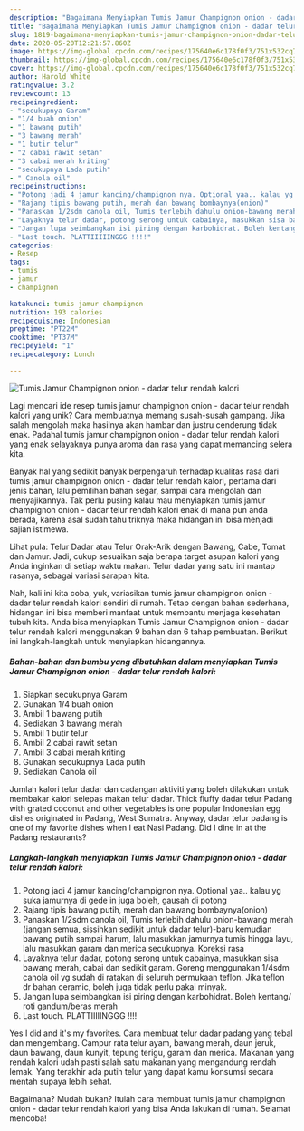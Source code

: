 ```yaml
---
description: "Bagaimana Menyiapkan Tumis Jamur Champignon onion - dadar telur rendah kalori, Bikin Ngiler"
title: "Bagaimana Menyiapkan Tumis Jamur Champignon onion - dadar telur rendah kalori, Bikin Ngiler"
slug: 1819-bagaimana-menyiapkan-tumis-jamur-champignon-onion-dadar-telur-rendah-kalori-bikin-ngiler
date: 2020-05-20T12:21:57.860Z
image: https://img-global.cpcdn.com/recipes/175640e6c178f0f3/751x532cq70/tumis-jamur-champignon-onion-dadar-telur-rendah-kalori-foto-resep-utama.jpg
thumbnail: https://img-global.cpcdn.com/recipes/175640e6c178f0f3/751x532cq70/tumis-jamur-champignon-onion-dadar-telur-rendah-kalori-foto-resep-utama.jpg
cover: https://img-global.cpcdn.com/recipes/175640e6c178f0f3/751x532cq70/tumis-jamur-champignon-onion-dadar-telur-rendah-kalori-foto-resep-utama.jpg
author: Harold White
ratingvalue: 3.2
reviewcount: 13
recipeingredient:
- "secukupnya Garam"
- "1/4 buah onion"
- "1 bawang putih"
- "3 bawang merah"
- "1 butir telur"
- "2 cabai rawit setan"
- "3 cabai merah kriting"
- "secukupnya Lada putih"
- " Canola oil"
recipeinstructions:
- "Potong jadi 4 jamur kancing/champignon nya. Optional yaa.. kalau yg suka jamurnya di gede in juga boleh, gausah di potong"
- "Rajang tipis bawang putih, merah dan bawang bombaynya(onion)"
- "Panaskan 1/2sdm canola oil, Tumis terlebih dahulu onion-bawang merah (jangan semua, sissihkan sedikit untuk dadar telur)-baru kemudian bawang putih sampai harum, lalu masukkan jamurnya tumis hingga layu, lalu masukkan garam dan merica secukupnya. Koreksi rasa"
- "Layaknya telur dadar, potong serong untuk cabainya, masukkan sisa bawang merah, cabai dan sedikit garam. Goreng menggunakan 1/4sdm canola oil yg sudah di ratakan di seluruh permukaan teflon. Jika teflon dr bahan ceramic, boleh juga tidak perlu pakai minyak."
- "Jangan lupa seimbangkan isi piring dengan karbohidrat. Boleh kentang/ roti gandum/beras merah"
- "Last touch. PLATTIIIIINGGG !!!!"
categories:
- Resep
tags:
- tumis
- jamur
- champignon

katakunci: tumis jamur champignon 
nutrition: 193 calories
recipecuisine: Indonesian
preptime: "PT22M"
cooktime: "PT37M"
recipeyield: "1"
recipecategory: Lunch

---
```



![Tumis Jamur Champignon onion - dadar telur rendah kalori](https://img-global.cpcdn.com/recipes/175640e6c178f0f3/751x532cq70/tumis-jamur-champignon-onion-dadar-telur-rendah-kalori-foto-resep-utama.jpg)

Lagi mencari ide resep tumis jamur champignon onion - dadar telur rendah kalori yang unik? Cara membuatnya memang susah-susah gampang. Jika salah mengolah maka hasilnya akan hambar dan justru cenderung tidak enak. Padahal tumis jamur champignon onion - dadar telur rendah kalori yang enak selayaknya punya aroma dan rasa yang dapat memancing selera kita.

Banyak hal yang sedikit banyak berpengaruh terhadap kualitas rasa dari tumis jamur champignon onion - dadar telur rendah kalori, pertama dari jenis bahan, lalu pemilihan bahan segar, sampai cara mengolah dan menyajikannya. Tak perlu pusing kalau mau menyiapkan tumis jamur champignon onion - dadar telur rendah kalori enak di mana pun anda berada, karena asal sudah tahu triknya maka hidangan ini bisa menjadi sajian istimewa.

Lihat pula: Telur Dadar atau Telur Orak-Arik dengan Bawang, Cabe, Tomat dan Jamur. Jadi, cukup sesuaikan saja berapa target asupan kalori yang Anda inginkan di setiap waktu makan. Telur dadar yang satu ini mantap rasanya, sebagai variasi sarapan kita.


Nah, kali ini kita coba, yuk, variasikan tumis jamur champignon onion - dadar telur rendah kalori sendiri di rumah. Tetap dengan bahan sederhana, hidangan ini bisa memberi manfaat untuk membantu menjaga kesehatan tubuh kita. Anda bisa menyiapkan Tumis Jamur Champignon onion - dadar telur rendah kalori menggunakan 9 bahan dan 6 tahap pembuatan. Berikut ini langkah-langkah untuk menyiapkan hidangannya.

<!--inarticleads1-->

##### Bahan-bahan dan bumbu yang dibutuhkan dalam menyiapkan Tumis Jamur Champignon onion - dadar telur rendah kalori:

1. Siapkan secukupnya Garam
1. Gunakan 1/4 buah onion
1. Ambil 1 bawang putih
1. Sediakan 3 bawang merah
1. Ambil 1 butir telur
1. Ambil 2 cabai rawit setan
1. Ambil 3 cabai merah kriting
1. Gunakan secukupnya Lada putih
1. Sediakan  Canola oil


Jumlah kalori telur dadar dan cadangan aktiviti yang boleh dilakukan untuk membakar kalori selepas makan telur dadar. Thick fluffy dadar telur Padang with grated coconut and other vegetables is one popular Indonesian egg dishes originated in Padang, West Sumatra. Anyway, dadar telur padang is one of my favorite dishes when I eat Nasi Padang. Did I dine in at the Padang restaurants? 

<!--inarticleads2-->

##### Langkah-langkah menyiapkan Tumis Jamur Champignon onion - dadar telur rendah kalori:

1. Potong jadi 4 jamur kancing/champignon nya. Optional yaa.. kalau yg suka jamurnya di gede in juga boleh, gausah di potong
1. Rajang tipis bawang putih, merah dan bawang bombaynya(onion)
1. Panaskan 1/2sdm canola oil, Tumis terlebih dahulu onion-bawang merah (jangan semua, sissihkan sedikit untuk dadar telur)-baru kemudian bawang putih sampai harum, lalu masukkan jamurnya tumis hingga layu, lalu masukkan garam dan merica secukupnya. Koreksi rasa
1. Layaknya telur dadar, potong serong untuk cabainya, masukkan sisa bawang merah, cabai dan sedikit garam. Goreng menggunakan 1/4sdm canola oil yg sudah di ratakan di seluruh permukaan teflon. Jika teflon dr bahan ceramic, boleh juga tidak perlu pakai minyak.
1. Jangan lupa seimbangkan isi piring dengan karbohidrat. Boleh kentang/ roti gandum/beras merah
1. Last touch. PLATTIIIIINGGG !!!!


Yes I did and it&#39;s my favorites. Cara membuat telur dadar padang yang tebal dan mengembang. Campur rata telur ayam, bawang merah, daun jeruk, daun bawang, daun kunyit, tepung terigu, garam dan merica. Makanan yang rendah kalori udah pasti salah satu makanan yang mengandung rendah lemak. Yang terakhir ada putih telur yang dapat kamu konsumsi secara mentah supaya lebih sehat. 

Bagaimana? Mudah bukan? Itulah cara membuat tumis jamur champignon onion - dadar telur rendah kalori yang bisa Anda lakukan di rumah. Selamat mencoba!
